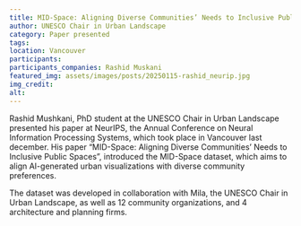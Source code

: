 ```yaml
---
title: MID-Space: Aligning Diverse Communities’ Needs to Inclusive Public Spaces
author: UNESCO Chair in Urban Landscape
category: Paper presented
tags:
location: Vancouver
participants: 
participants_companies: Rashid Muskani
featured_img: assets/images/posts/20250115-rashid_neurip.jpg
img_credit: 
alt:
---
```

Rashid Mushkani, PhD student at the UNESCO Chair in Urban Landscape presented his paper at NeurIPS, the Annual Conference on Neural Information Processing Systems, which took place in Vancouver last december. His paper “MID-Space: Aligning Diverse Communities’ Needs to Inclusive Public Spaces”, introduced the MID-Space dataset, which aims to align AI-generated urban visualizations with diverse community preferences.

The dataset was developed in collaboration with Mila, the UNESCO Chair in Urban Landscape, as well as 12 community organizations, and 4 architecture and planning firms.

